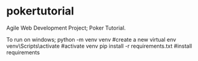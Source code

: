 # pokertutorial
Agile Web Development Project; Poker Tutorial.

To run on windows; 
python -m venv venv              #create a new virtual env
venv\Scripts\activate            #activate venv
pip install -r requirements.txt  #install requirements 

